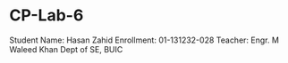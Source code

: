 # CP-Lab-6
Student Name: Hasan Zahid
Enrollment: 01-131232-028
Teacher: Engr. M Waleed Khan
Dept of SE, BUIC
